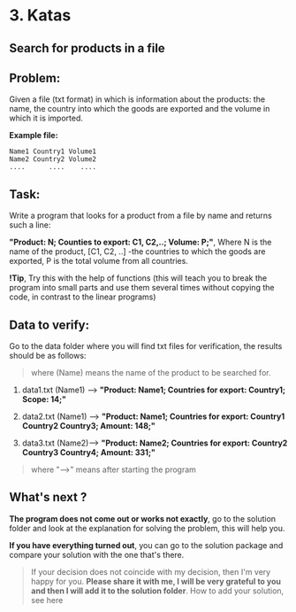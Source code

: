 # 3. Katas

## Search for products in a file

## Problem:

Given a file (txt format) in which is information about the products: the name, the country into which the goods are exported and the volume in which it is imported.

__Example file:__
```text
Name1 Country1 Volume1
Name2 Country2 Volume2
....      ....    ....

```

## Task:

Write a program that looks for a product from a file by name and returns such a line:

__"Product: N; Counties to export: C1, C2,..; Volume: P;"__, Where N is the name of the product, [C1, C2, ..] -the countries to which the goods are exported, P is the total volume from all countries.

__!Tip__, Try this with the help of functions (this will teach you to break the program into small parts and use them several times without copying the code, in contrast to the linear programs)

## Data to verify:

Go to the data folder where you will find txt files for verification, the results should be as follows:

>  where (Name) means the name of the product to be searched for.

1. data1.txt (Name1) --> __"Product: Name1; Countries for export: Country1; Scope: 14;"__

2. data2.txt (Name1) --> __"Product: Name1; Countries for export: Country1 Country2 Country3; Amount: 148;"__

3. data3.txt (Name2)--> __"Product: Name2; Countries for export: Country2 Country3 Country4; Amount: 331;"__

> where "-->" means after starting the program

## What's next ?

__The program does not come out or works not exactly__, go to the solution folder and look at the explanation for solving the problem, this will help you.

__If you have everything turned out__, you can go to the solution package and compare your solution with the one that's there.

> If your decision does not coincide with my decision, then I'm very happy for you. __Please share it with me, I will be very grateful to you and then I will add it to the solution folder__. How to add your solution, see here
